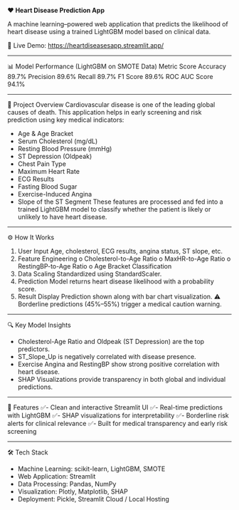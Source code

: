 **❤️ Heart Disease Prediction App**

A machine learning–powered web application that predicts the likelihood of heart disease using a trained LightGBM model based on clinical data.


🔗 Live Demo: https://heartdiseasesapp.streamlit.app/
________________________________________
📊 Model Performance (LightGBM on SMOTE Data)
Metric	Score
Accuracy	89.7%
Precision	89.6%
Recall	89.7%
F1 Score	89.6%
ROC AUC Score	94.1%
________________________________________
📌 Project Overview
Cardiovascular disease is one of the leading global causes of death. This application helps in early screening and risk prediction using key medical indicators:
-	Age & Age Bracket
-	Serum Cholesterol (mg/dL)
- Resting Blood Pressure (mmHg)
-	ST Depression (Oldpeak)
- Chest Pain Type
-	Maximum Heart Rate
-	ECG Results
-	Fasting Blood Sugar
-	Exercise-Induced Angina
-	Slope of the ST Segment
These features are processed and fed into a trained LightGBM model to classify whether the patient is likely or unlikely to have heart disease.
________________________________________
⚙️ How It Works
1.	User Input
Age, cholesterol, ECG results, angina status, ST slope, etc.
2.	Feature Engineering
o	Cholesterol-to-Age Ratio
o	MaxHR-to-Age Ratio
o	RestingBP-to-Age Ratio
o	Age Bracket Classification
3.	Data Scaling
Standardized using StandardScaler.
4.	Prediction
Model returns heart disease likelihood with a probability score.
5.	Result Display
Prediction shown along with bar chart visualization.
⚠️ Borderline predictions (45%–55%) trigger a medical caution warning.
________________________________________
🔍 Key Model Insights
-	Cholesterol-Age Ratio and Oldpeak (ST Depression) are the top predictors.
-	ST_Slope_Up is negatively correlated with disease presence.
-	Exercise Angina and RestingBP show strong positive correlation with heart disease.
-	SHAP Visualizations provide transparency in both global and individual predictions.
________________________________________
🚀 Features
✅- Clean and interactive Streamlit UI
✅- Real-time predictions with LightGBM
✅- SHAP visualizations for interpretability
✅- Borderline risk alerts for clinical relevance
✅- Built for medical transparency and early risk screening
________________________________________
🛠️ Tech Stack
-	Machine Learning: scikit-learn, LightGBM, SMOTE
-	Web Application: Streamlit
-	Data Processing: Pandas, NumPy
-	Visualization: Plotly, Matplotlib, SHAP
-	Deployment: Pickle, Streamlit Cloud / Local Hosting


